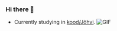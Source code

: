 ### Hi there 👋

- Currently studying in [kood/Jõhvi](https://kood.tech).
![GIF](https://media4.giphy.com/media/ZDTbix65Me1YDNLDF3/giphy.gif?cid=ecf05e47y7pfrxjpuovhut2x50nfuio6vd70dutybdxaril8&ep=v1_stickers_search&rid=giphy.gif&ct=ts)

<!--
**veron-ee/veron-ee** is a ✨ _special_ ✨ repository because its `README.md` (this file) appears on your GitHub profile.

Here are some ideas to get you started:

- 🔭 I’m currently working on ...
- 🌱 I’m currently learning ...
- 👯 I’m looking to collaborate on ...
- 🤔 I’m looking for help with ...
- 💬 Ask me about ...
- 📫 How to reach me: ...
- 😄 Pronouns: ...
- ⚡ Fun fact: ...
-->
